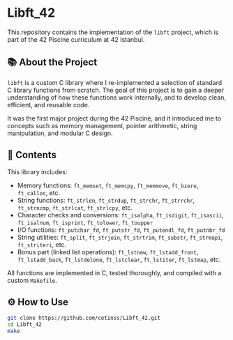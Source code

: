 # Libft_42

This repository contains the implementation of the `libft` project, which is part of the 42 Piscine curriculum at 42 Istanbul.

## 📚 About the Project

`libft` is a custom C library where I re-implemented a selection of standard C library functions from scratch. The goal of this project is to gain a deeper understanding of how these functions work internally, and to develop clean, efficient, and reusable code.

It was the first major project during the 42 Piscine, and it introduced me to concepts such as memory management, pointer arithmetic, string manipulation, and modular C design.

## 🔧 Contents

This library includes:

- Memory functions: `ft_memset`, `ft_memcpy`, `ft_memmove`, `ft_bzero`, `ft_calloc`, etc.  
- String functions: `ft_strlen`, `ft_strdup`, `ft_strchr`, `ft_strrchr`, `ft_strncmp`, `ft_strlcat`, `ft_strlcpy`, etc.  
- Character checks and conversions: `ft_isalpha`, `ft_isdigit`, `ft_isascii`, `ft_isalnum`, `ft_isprint`, `ft_tolower`, `ft_toupper`  
- I/O functions: `ft_putchar_fd`, `ft_putstr_fd`, `ft_putendl_fd`, `ft_putnbr_fd`  
- String utilities: `ft_split`, `ft_strjoin`, `ft_strtrim`, `ft_substr`, `ft_strmapi`, `ft_striteri`, etc.  
- Bonus part (linked list operations): `ft_lstnew`, `ft_lstadd_front`, `ft_lstadd_back`, `ft_lstdelone`, `ft_lstclear`, `ft_lstiter`, `ft_lstmap`, etc.

All functions are implemented in C, tested thoroughly, and compiled with a custom `Makefile`.

## ⚙️ How to Use

```bash
git clone https://github.com/cetinss/Libft_42.git
cd Libft_42
make
